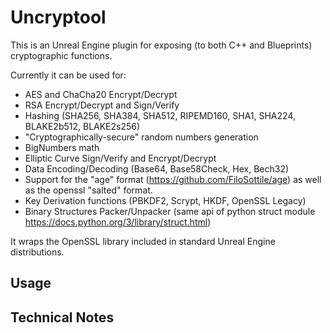 # Uncryptool

This is an Unreal Engine plugin for exposing (to both C++ and Blueprints) cryptographic functions.

Currently it can be used for:

* AES and ChaCha20 Encrypt/Decrypt
* RSA Encrypt/Decrypt and Sign/Verify
* Hashing (SHA256, SHA384, SHA512, RIPEMD160, SHA1, SHA224, BLAKE2b512, BLAKE2s256)
* "Cryptographically-secure" random numbers generation
* BigNumbers math
* Elliptic Curve Sign/Verify and Encrypt/Decrypt
* Data Encoding/Decoding (Base64, Base58Check, Hex, Bech32)
* Support for the "age" format (https://github.com/FiloSottile/age) as well as the openssl "salted" format.
* Key Derivation functions (PBKDF2, Scrypt, HKDF, OpenSSL Legacy)
* Binary Structures Packer/Unpacker (same api of python struct module https://docs.python.org/3/library/struct.html)

It wraps the OpenSSL library included in standard Unreal Engine distributions.

## Usage

## Technical Notes
